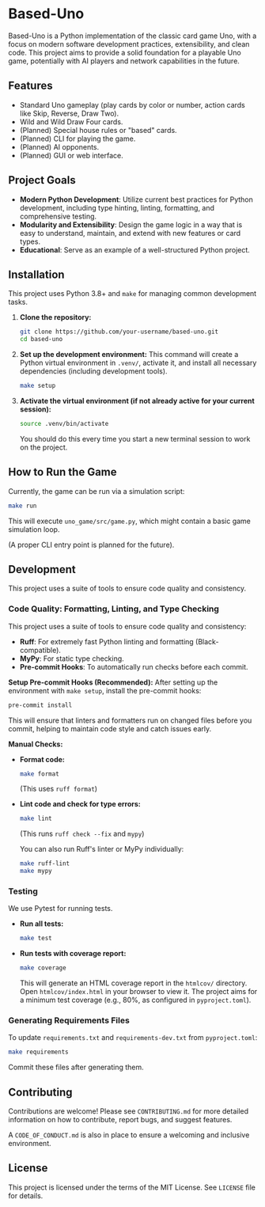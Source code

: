 # Based-Uno

Based-Uno is a Python implementation of the classic card game Uno, with a focus on modern software development practices, extensibility, and clean code. This project aims to provide a solid foundation for a playable Uno game, potentially with AI players and network capabilities in the future.

## Features

*   Standard Uno gameplay (play cards by color or number, action cards like Skip, Reverse, Draw Two).
*   Wild and Wild Draw Four cards.
*   (Planned) Special house rules or "based" cards.
*   (Planned) CLI for playing the game.
*   (Planned) AI opponents.
*   (Planned) GUI or web interface.

## Project Goals

*   **Modern Python Development**: Utilize current best practices for Python development, including type hinting, linting, formatting, and comprehensive testing.
*   **Modularity and Extensibility**: Design the game logic in a way that is easy to understand, maintain, and extend with new features or card types.
*   **Educational**: Serve as an example of a well-structured Python project.

## Installation

This project uses Python 3.8+ and `make` for managing common development tasks.

1.  **Clone the repository:**
    ```bash
    git clone https://github.com/your-username/based-uno.git
    cd based-uno
    ```

2.  **Set up the development environment:**
    This command will create a Python virtual environment in `.venv/`, activate it, and install all necessary dependencies (including development tools).
    ```bash
    make setup
    ```

3.  **Activate the virtual environment (if not already active for your current session):**
    ```bash
    source .venv/bin/activate
    ```
    You should do this every time you start a new terminal session to work on the project.

## How to Run the Game

Currently, the game can be run via a simulation script:

```bash
make run
```
This will execute `uno_game/src/game.py`, which might contain a basic game simulation loop.

(A proper CLI entry point is planned for the future).

## Development

This project uses a suite of tools to ensure code quality and consistency.

### Code Quality: Formatting, Linting, and Type Checking

This project uses a suite of tools to ensure code quality and consistency:
*   **Ruff**: For extremely fast Python linting and formatting (Black-compatible).
*   **MyPy**: For static type checking.
*   **Pre-commit Hooks**: To automatically run checks before each commit.

**Setup Pre-commit Hooks (Recommended):**
After setting up the environment with `make setup`, install the pre-commit hooks:
```bash
pre-commit install
```
This will ensure that linters and formatters run on changed files before you commit, helping to maintain code style and catch issues early.

**Manual Checks:**

*   **Format code:**
    ```bash
    make format
    ```
    (This uses `ruff format`)

*   **Lint code and check for type errors:**
    ```bash
    make lint
    ```
    (This runs `ruff check --fix` and `mypy`)

    You can also run Ruff's linter or MyPy individually:
    ```bash
    make ruff-lint
    make mypy
    ```

### Testing

We use Pytest for running tests.

*   **Run all tests:**
    ```bash
    make test
    ```

*   **Run tests with coverage report:**
    ```bash
    make coverage
    ```
    This will generate an HTML coverage report in the `htmlcov/` directory. Open `htmlcov/index.html` in your browser to view it. The project aims for a minimum test coverage (e.g., 80%, as configured in `pyproject.toml`).

### Generating Requirements Files

To update `requirements.txt` and `requirements-dev.txt` from `pyproject.toml`:
```bash
make requirements
```
Commit these files after generating them.

## Contributing

Contributions are welcome! Please see `CONTRIBUTING.md` for more detailed information on how to contribute, report bugs, and suggest features.

A `CODE_OF_CONDUCT.md` is also in place to ensure a welcoming and inclusive environment.

## License

This project is licensed under the terms of the MIT License. See `LICENSE` file for details.